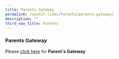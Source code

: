 ```yaml
---
title: Parents Gateway
permalink: /useful-links/Parents/parents-gateway/
description: ""
third_nav_title: Parents
---
```

### Parents Gateway

Please [click here](https://pg.moe.edu.sg/) for **Parent's Gateway**